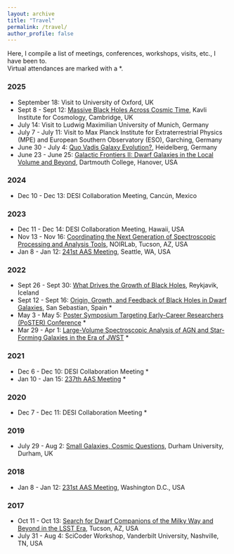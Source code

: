 ```yaml
---
layout: archive
title: "Travel"
permalink: /travel/
author_profile: false
---
```


Here, I compile a list of meetings, conferences, workshops, visits, etc., I have been to.  <br/>
Virtual attendances are marked with a *.

### 2025
* September 18: Visit to University of Oxford, UK
* Sept 8 - Sept 12: [Massive Black Holes Across Cosmic Time](https://sites.google.com/cam.ac.uk/mbh2025), Kavli Institute for Cosmology, Cambridge, UK
* July 14: Visit to Ludwig Maximilian University of Munich, Germany
* July 7 - July 11: Visit to Max Planck Institute for Extraterrestrial Physics (MPE) and European Southern Observatory (ESO), Garching, Germany
* June 30 - July 4: [Quo Vadis Galaxy Evolution?](https://sites.google.com/view/quovadisgalaxyevolution/home), Heidelberg, Germany
* June 23 - June 25: [Galactic Frontiers II: Dwarf Galaxies in the Local Volume and Beyond](https://sites.dartmouth.edu/galactic-frontiers-2025/), Dartmouth College, Hanover, USA

### 2024
* Dec 10 - Dec 13: DESI Collaboration Meeting, Cancún, Mexico

### 2023
* Dec 11 - Dec 14: DESI Collaboration Meeting, Hawaii, USA
* Nov 13 - Nov 16: [Coordinating the Next Generation of Spectroscopic Processing and Analysis Tools](https://noirlab.edu/science/events/websites/coordinating-the-next-generation-of-spectroscopic-processing), NOIRLab, Tucson, AZ, USA
* Jan 8 - Jan 12: [241st AAS Meeting](https://aas.org/meetings/aas241), Seattle, WA, USA

### 2022
* Sept 26 - Sept 30: [What Drives the Growth of Black Holes](https://astro.dur.ac.uk/~xswt42/Growth_of_Black_Holes/index2.php), Reykjavik, Iceland
* Sept 12 - Sept 16: [Origin, Growth, and Feedback of Black Holes in Dwarf Galaxies](http://dwarfbh2022.dipc.org/), San Sebastian, Spain *
* May 3 - May 5: [Poster Symposium Targeting Early-Career Researchers (PoSTER) Conference](https://sites.google.com/view/poster2022) *
* Mar 29 - Apr 1: [Large-Volume Spectroscopic Analysis of AGN and Star-Forming Galaxies in the Era of JWST](https://www.stsci.edu/contents/events/stsci/2022/march/large-volume-spectroscopic-analyses-of-agn-and-star-forming-galaxies-in-the-era-of-jwst) *

### 2021
* Dec 6 - Dec 10: DESI Collaboration Meeting *
* Jan 10 - Jan 15: [237th AAS Meeting](https://aas.org/meetings/aas237) *

### 2020
* Dec 7 - Dec 11: DESI Collaboration Meeting *

### 2019
* July 29 - Aug 2: [Small Galaxies, Cosmic Questions](https://astro.dur.ac.uk/cosmodwarfs/), Durham University, Durham, UK

### 2018
* Jan 8 - Jan 12: [231st AAS Meeting](https://aas.org/meetings/aas231), Washington D.C., USA

### 2017
* Oct 11 - Oct 13: [Search for Dwarf Companions of the Milky Way and Beyond in the LSST Era](https://noirlab.edu/science/events/websites/dwarf-companions), Tucson, AZ, USA
* July 31 - Aug 4: SciCoder Workshop, Vanderbilt University, Nashville, TN, USA